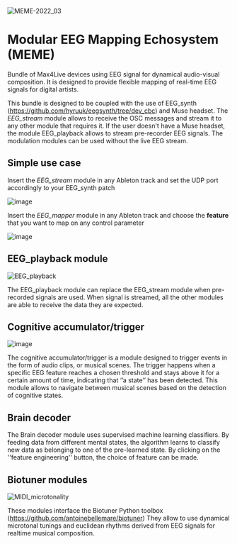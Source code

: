 ![MEME-2022_03](https://user-images.githubusercontent.com/49297774/151101793-c6b08013-232f-44fd-aee6-3b17578f600d.png)


# Modular EEG Mapping Echosystem (MEME)

Bundle of Max4Live devices using EEG signal for dynamical audio-visual composition. It is designed to provide flexible mapping of real-time EEG signals for digital artists.

This bundle is designed to be coupled with the use of EEG_synth (https://github.com/hyruuk/eegsynth/tree/dev_cbc) and Muse headset.
The _EEG_stream_ module allows to receive the OSC messages and stream it to any other module that requires it.
If the user doesn't have a Muse headset, the module EEG_playback allows to stream pre-recorder EEG signals.
The modulation modules can be used without the live EEG stream.

## Simple use case

Insert the _EEG_stream_ module in any Ableton track and set the UDP port accordingly to your EEG_synth patch

![image](https://user-images.githubusercontent.com/49297774/146255300-948aec1a-bf1f-4ff4-96e7-e0a0d4d262a7.png)

Insert the _EEG_mapper_ module in any Ableton track and choose the **feature** that you want to map on any control parameter

![image](https://user-images.githubusercontent.com/49297774/146256073-661efff6-66cb-4208-896c-c7f3c9f053c1.png)

## EEG_playback module

![EEG_playback](https://user-images.githubusercontent.com/49297774/150669553-0d1533ef-7ea6-4e1e-9355-2a4efa24a73c.png)

The EEG_playback module can replace the EEG_stream module when pre-recorded signals are used. When signal is streamed, all the other modules are able to receive the data they are expected.

## Cognitive accumulator/trigger

![image](https://user-images.githubusercontent.com/49297774/150669653-80abe0b5-b1c8-497e-ab6a-cf603d51866a.png)

The cognitive accumulator/trigger is a module designed to trigger events in the form of audio clips, or musical scenes. The trigger happens when a specific EEG feature reaches a chosen threshold and stays above it for a certain amount of time, indicating that ‘’a state’’ has been detected. This module allows to navigate between musical scenes based on the detection of cognitive states. 

## Brain decoder

The Brain decoder module uses supervised machine learning classifiers. By feeding data from different mental states, the algorithm learns to classify new data as belonging to one of the pre-learned state. By clicking on the ''feature engineering'' button, the choice of feature can be made.

## Biotuner modules

![MIDI_microtonality](https://user-images.githubusercontent.com/49297774/151101907-48febc60-ceb0-434a-a006-2d706b39c1c1.png)

These modules interface the Biotuner Python toolbox (https://github.com/antoinebellemare/biotuner)
They allow to use dynamical microtonal tunings and euclidean rhythms derived from EEG signals for realtime musical composition.
